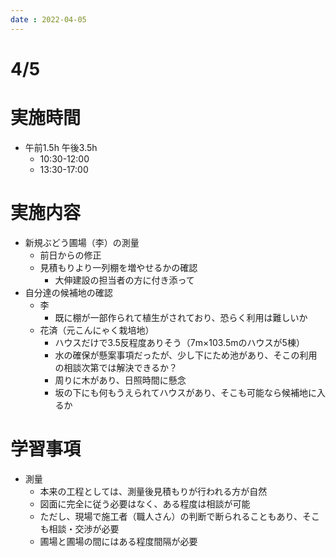 ```yaml
---
date : 2022-04-05
---
```

# 4/5

# 実施時間

- 午前1.5h 午後3.5h
    - 10:30-12:00
    - 13:30-17:00

# 実施内容

- 新規ぶどう圃場（李）の測量
    - 前日からの修正
    - 見積もりより一列棚を増やせるかの確認
        - 大伸建設の担当者の方に付き添って
- 自分達の候補地の確認
    - 李
        - 既に棚が一部作られて植生がされており、恐らく利用は難しいか
    - 花済（元こんにゃく栽培地）
        - ハウスだけで3.5反程度ありそう（7m×103.5mのハウスが5棟）
        - 水の確保が懸案事項だったが、少し下にため池があり、そこの利用の相談次第では解決できるか？
        - 周りに木があり、日照時間に懸念
        - 坂の下にも何もうえられてハウスがあり、そこも可能なら候補地に入るか

# 学習事項

- 測量
    - 本来の工程としては、測量後見積もりが行われる方が自然
    - 図面に完全に従う必要はなく、ある程度は相談が可能
    - ただし、現場で施工者（職人さん）の判断で断られることもあり、そこも相談・交渉が必要
    - 圃場と圃場の間にはある程度間隔が必要